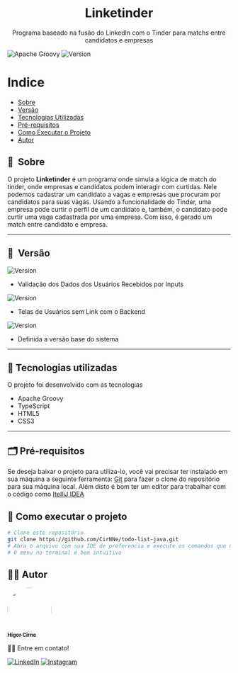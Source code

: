 <h1 align="center">Linketinder</h1>

<p align="center">Programa baseado na fusão do Linkedln com o Tinder para matchs entre candidatos e empresas</p>

![Apache Groovy](https://img.shields.io/badge/Apache%20Groovy-4298B8.svg?style=for-the-badge&logo=Apache+Groovy&logoColor=white)
![Version](https://img.shields.io/badge/version-v1.0.0-blue) 


Indice
=================
 * [Sobre](#-sobre)
 * [Versão](#-versão)
 * [Tecnologias Utilizadas](#-tecnologias-utilizadas)
 * [Pré-requisitos](#-pré-requisitos)
 * [Como Executar o Projeto](#-como-executar-o-projeto)
 * [Autor](#-autor)

## 🔖&nbsp; Sobre

O projeto **Linketinder** é um programa onde simula a lógica de match do tinder, onde empresas e candidatos podem interagir com curtidas. 
Nele podemos cadastrar um candidato a vagas e empresas que procuram por candidatos para suas vagas. Usando a funcionalidade do Tinder, uma empresa 
pode curtir o perfil de um candidato e, também, o candidato pode curtir uma vaga cadastrada por uma empresa. Com isso, é gerado um match entre candidato e empresa.

---

## 🔖&nbsp; Versão

![Version](https://img.shields.io/badge/version-v1.2.0-blue)
- Validação dos Dados dos Usuários Recebidos por Inputs

![Version](https://img.shields.io/badge/version-v1.1.0-blue)
- Telas de Usuários sem Link com o Backend

![Version](https://img.shields.io/badge/version-v1.0.0-blue)
- Definida a versão base do sistema

---

## 🚀 Tecnologias utilizadas

O projeto foi desenvolvido com as tecnologias

- Apache Groovy
- TypeScript
- HTML5
- CSS3

---

## 🗂 Pré-requisitos

Se deseja baixar o projeto para utiliza-lo, você vai precisar ter instalado em sua máquina a seguinte ferramenta:
[Git](https://git-scm.com) para fazer o clone do repositório para sua máquina local. 
Além disto é bom ter um editor para trabalhar com o código como [ItelliJ IDEA](https://www.jetbrains.com/pt-br/idea/)

## 🎲 Como executar o projeto

```bash
# Clone este repositório
git clone https://github.com/CirNNe/todo-list-java.git
# Abra o arquivo com sua IDE de preferencia e execute os comandos que desejar
# O menu no terminal é bem intuitivo
```

## 👨‍💻 Autor

<a href="https://github.com/CirNNe">
 <img style="border-radius: 50%;" src="https://avatars.githubusercontent.com/u/98779843?s=400&u=0acf3d526d374b620501ea180d5c81c3ff998c42&v=4" width="100px;" alt=""/>
 <br />
 <sub><b>Higor Cirne</b></sub></a> <a href="https://github.com/CirNNe" title="GitHub"></a>

👋🏽 Entre em contato!

[![LinkedIn](https://img.shields.io/badge/linkedin-%230077B5.svg?style=for-the-badge&logo=linkedin&logoColor=white)](https://www.linkedin.com/in/higorcirne/)
[![Instagram](https://img.shields.io/badge/Instagram-%23E4405F.svg?style=for-the-badge&logo=Instagram&logoColor=white)](https://www.instagram.com/higordev_/)
